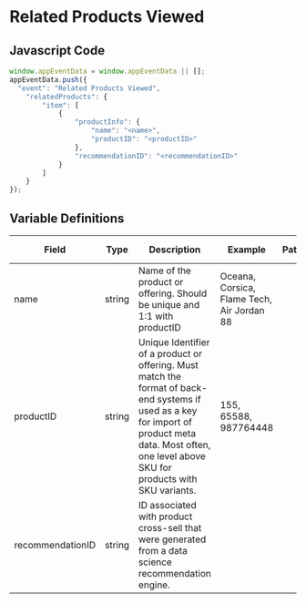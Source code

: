 # Related Products Viewed

### 

## Javascript Code
```js
window.appEventData = window.appEventData || [];
appEventData.push({
  "event": "Related Products Viewed",
    "relatedProducts": {
        "item": [
            {
                "productInfo": {
                    "name": "<name>",
                    "productID": "<productID>"
                },
                "recommendationID": "<recommendationID>"
            }
        ]
    }
});
```

## Variable Definitions

|Field|Type|Description|Example|Pattern|Min Length|Max Length|Minimum|Maximum|Multiple Of|
| --- | --- | --- | --- | --- | --- | --- | --- | --- | --- |
|name|string|Name of the product or offering.  Should be unique and 1:1 with productID|Oceana, Corsica, Flame Tech, Air Jordan 88|||||||
|productID|string|Unique Identifier of a product or offering.  Must match the format of back-end systems if used as a key for import of product meta data. Most often, one level above SKU for products with SKU variants. |155, 65588, 987764448|||||||
|recommendationID|string|ID associated with product cross-sell that were generated from a data science recommendation engine.||||||||
